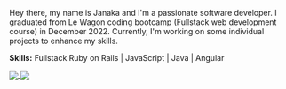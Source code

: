 Hey there, my name is Janaka and I'm a passionate software developer. I graduated from Le Wagon coding bootcamp (Fullstack web development course) in December 2022. Currently, I'm working on some individual projects to enhance my skills.

**Skills:** Fullstack Ruby on Rails | JavaScript | Java | Angular

<a href="">
  <img align="center" src="https://github-readme-stats.vercel.app/api?username=jkvithanage" />
</a>
<a href="">
  <img align="center" src="https://github-readme-stats.vercel.app/api/top-langs/?username=jkvithanage&layout=compact" />
</a>
